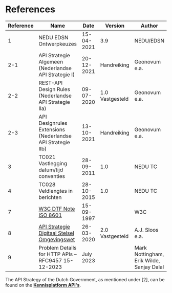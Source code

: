 # References

|Reference|Name|Date|Version|Author|
|---------|----|----|-------|------|
| 1   | NEDU EDSN Ontwerpkeuzes                                   | 15-04-2021 | 3.9             | NEDU/EDSN     |
| 2-1 | API Strategie Algemeen (Nederlandse API Strategie I)      | 20-12-2021 | Handreiking     | Geonovum e.a. |
| 2-2 | REST-API Design Rules (Nederlandse API Strategie IIa)     | 09-07-2020 | 1.0 Vastgesteld | Geonovum e.a. |
| 2-3 | API Designrules Extensions (Nederlandse API Strategie IIb)| 13-10-2021 | Handreiking     | Geonovum e.a. |
| 3   | TC021 Vastlegging datum/tijd conventies                   | 28-09-2011 | 1.0             | NEDU TC       |
| 4   | TC028 Veldlengtes in berichten                            | 28-10-2015 | 1.0             | NEDU TC       |
| 7   | [W3C DTF Note ISO 8601](https://www.w3.org/TR/NOTE-datetime) | 15-09-1997 |                 | W3C           |
| 8   | [API Strategie Digitaal Stelsel Omgevingswet](https://aandeslagmetdeomgevingswet.nl/digitaal-stelsel/aansluiten/standaarden/api-en-uri-strategie/)             | 26-03-2020 | 2.0 Vastgesteld | A.J. Sloos e.a.|
| 9   | Problem Details for HTTP APIs – RFC9457	15-12-2023        | July 2023  | | Mark Nottingham, Erik Wilde, Sanjay Dalal|


The API Strategy of the Dutch Government, as mentioned under [2], can be found on the [**Kennisplatform API's**](https://developer.overheid.nl/communities/kennisplatform-apis).
